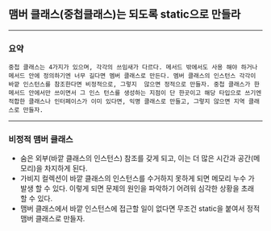## 맴버 클래스(중첩클래스)는 되도록 static으로 만들라

---

### 요약
`중첩 클래스는 4가지가 있으며, 각각의 쓰임새가 다르다. 메서드 밖에서도 사용
해야 하거나 메서드 안에 정의하기엔 너무 길다면 멤버 클래스로 만든다. 멤버
클래스의 인스턴스 각각이 바깥 인스턴스를 참조한다면 비정적으로, 그렇지 
않으면 정적으로 만들자. 중첩 클래스가 한 메서드 안에서만 쓰이면서 그 인스
턴스를 생성하는 지점이 단 한곳이고 해당 타입으로 쓰기엔 적합한 클래스나
인터페이스가 이미 있다면, 익명 클래스로 만들고, 그렇지 않으면 지역 클래스로
만들자.
`

---

### 비정적 맴버 클래스

 - 숨은 외부(바깥 클래스의 인스턴스) 참조를 갖게 되고, 이는 더 많은 시간과
 공간(메모리)을 차지하게 된다.
 - 가비지 컬렉션이 바깥 클래스의 인스턴스를 수거하지 못하게 되면 메모리 누수
 가 발생 할 수 있다. 이렇게 되면 문제의 원인을 파악하기 어려워 심각한 상황을
 초래 할 수 있다.
 - 맴버 클래스에서 바깥 인스턴스에 접근할 일이 없다면 무조건 static을 붙여서
 정적 맴버 클래스로 만들자.
 
  